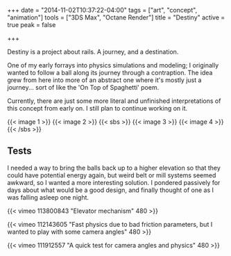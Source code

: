 +++
date = "2014-11-02T10:37:22-04:00"
tags = ["art", "concept", "animation"]
tools = ["3DS Max", "Octane Render"]
title = "Destiny"
active = true
peak = false

+++

Destiny is a project about rails. A journey, and a destination.<!--more-->

One of my early forrays into physics simulations and modeling; I originally wanted to follow a ball along its journey through a contraption. The idea grew from here into more of an abstract one where it's mostly just a journey... sort of like the 'On Top of Spaghetti' poem.

<!--more-->

Currently, there are just some more literal and unfinished interpretations of this concept from early on. I still plan to continue working on it.

{{< image 1 >}}
{{< image 2 >}}
{{< sbs >}}
  {{< image 3 >}}
  {{< image 4 >}}
{{< /sbs >}}

## Tests
I needed a way to bring the balls back up to a higher elevation so that they could have potential energy again, but weird belt or mill systems seemed awkward, so I wanted a more interesting solution. I pondered passively for days about what would be a good design, and finally thought of one as I was falling asleep one night.

{{< vimeo 113800843 "Elevator mechanism" 480 >}}

{{< vimeo 112143605 "Fast physics due to bad friction parameters, but I wanted to play with some camera angles" 480 >}}

{{< vimeo 111912557 "A quick test for camera angles and physics" 480 >}}
